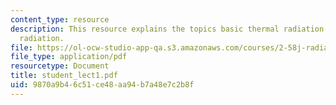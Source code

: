 ```yaml
---
content_type: resource
description: This resource explains the topics basic thermal radiation concepts, blackbody
  radiation.
file: https://ol-ocw-studio-app-qa.s3.amazonaws.com/courses/2-58j-radiative-transfer-spring-2006/9870a9b46c51ce48aa94b7a48e7c2b8f_student_lect1.pdf
file_type: application/pdf
resourcetype: Document
title: student_lect1.pdf
uid: 9870a9b4-6c51-ce48-aa94-b7a48e7c2b8f
---
```


